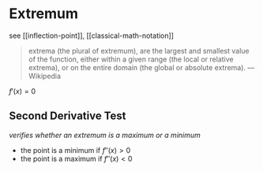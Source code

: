 # Extremum

see [[inflection-point]], [[classical-math-notation]]

> extrema (the plural of extremum), are the largest and smallest value of the function, either within a given range (the local or relative extrema), or on the entire domain (the global or absolute extrema). — Wikipedia

$f'(x) = 0$

## Second Derivative Test

_verifies whether an extremum is a maximum or a minimum_

- the point is a minimum if $f''(x) > 0$
- the point is a maximum if $f''(x) < 0$
